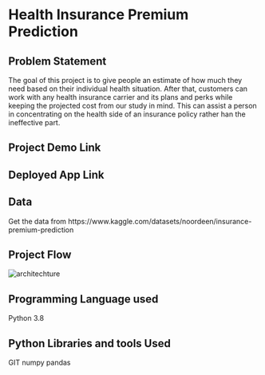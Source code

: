 <h1> Health Insurance Premium Prediction </h1>
<h2> Problem Statement </h2>
The goal of this project is to give people an estimate of how much they need based on
their individual health situation. After that, customers can work with any health 
insurance carrier and its plans and perks while keeping the projected cost from our 
study in mind. This can assist a person in concentrating on the health side of an 
insurance policy rather han the ineffective part.

<h2> Project Demo Link </h2>

<h2> Deployed App Link </h2>

<h2> Data </h2>
Get the data from https://www.kaggle.com/datasets/noordeen/insurance-premium-prediction
<h2> Project Flow </h2>

![architechture](https://github.com/mohinitambade95/Predict_Health_Insurance_Premium/assets/32614334/9dea3a93-f786-44c4-8735-6789da54e438)

<h2> Programming Language used </h2>
Python 3.8
<h2> Python Libraries and tools Used </h2>
GIT numpy pandas
